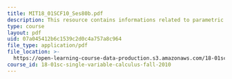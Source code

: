 ```yaml
---
title: MIT18_01SCF10_Ses80b.pdf
description: This resource contains informations related to parametric curves.
type: course
layout: pdf
uid: 07a045412b6c1539c2d0c4a757a8c964
file_type: application/pdf
file_location: >-
  https://open-learning-course-data-production.s3.amazonaws.com/18-01sc-single-variable-calculus-fall-2010/07a045412b6c1539c2d0c4a757a8c964_MIT18_01SCF10_Ses80b.pdf
course_id: 18-01sc-single-variable-calculus-fall-2010
---
```


